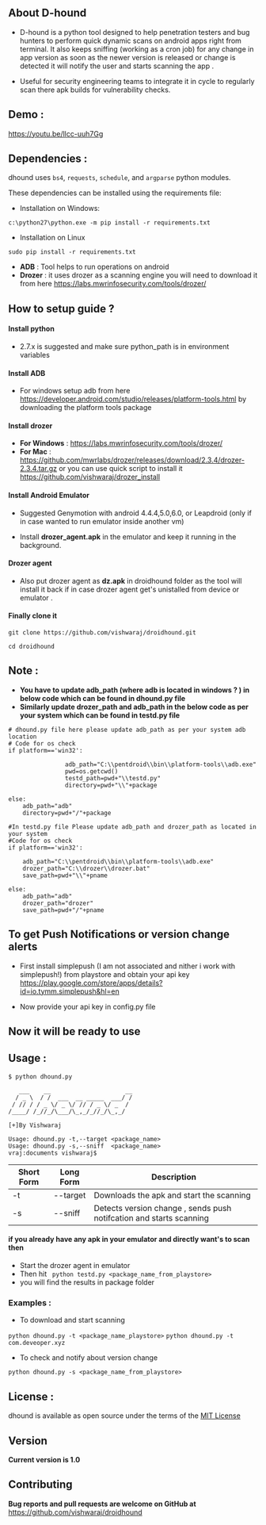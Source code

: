 ## About D-hound 

* D-hound is a python tool designed to help penetration testers and bug hunters to perform quick dynamic scans on android apps right from terminal. It also keeps sniffing (working as a cron job) for any change in app version as soon as the newer version is released or change is detected it will notify the user and starts scanning the app .

* Useful for security engineering teams to integrate it in cycle to regularly scan there apk builds for vulnerability checks.

## Demo :

https://youtu.be/llcc-uuh7Gg

## Dependencies :

dhound uses `bs4`, `requests`, `schedule`, and `argparse` python modules.

These dependencies can be installed using the requirements file:

- Installation on Windows:
```
c:\python27\python.exe -m pip install -r requirements.txt
```
- Installation on Linux
```
sudo pip install -r requirements.txt
```
* **ADB** : Tool helps to run operations on android 
* **Drozer** : it uses drozer as a scanning engine you will need to download it from here https://labs.mwrinfosecurity.com/tools/drozer/

## How to setup guide ? 

#### Install python 
* 2.7.x is suggested and make sure python_path is in environment variables

#### Install ADB 

* For windows setup adb from here  https://developer.android.com/studio/releases/platform-tools.html by downloading the platform tools package

#### Install drozer

* **For Windows** : https://labs.mwrinfosecurity.com/tools/drozer/
* **For Mac** : https://github.com/mwrlabs/drozer/releases/download/2.3.4/drozer-2.3.4.tar.gz or you can use quick script to install it https://github.com/vishwaraj/drozer_install

#### Install Android Emulator

* Suggested Genymotion with android 4.4.4,5.0,6.0, or Leapdroid (only if in case wanted to run emulator inside another vm)

* Install **drozer_agent.apk** in the emulator and keep it running in the background. 

#### Drozer agent
* Also put drozer agent as **dz.apk** in droidhound folder as the tool will install it back if in case drozer agent get's unistalled from device or emulator .

#### Finally clone it
```
git clone https://github.com/vishwaraj/droidhound.git
```
```
cd droidhound
```

## Note : 
* **You have to update adb_path (where adb is located in windows ? ) in below code which can be found in dhound.py file**
* **Similarly update drozer_path and adb_path in the below code as per your system which can be found in testd.py file**

```
# dhound.py file here please update adb_path as per your system adb location
# Code for os check
if platform=='win32':

                adb_path="C:\\pentdroid\\bin\\platform-tools\\adb.exe"
                pwd=os.getcwd()
                testd_path=pwd+"\\testd.py"
                directory=pwd+"\\"+package

else:
    adb_path="adb"
    directory=pwd+"/"+package
```

```
#In testd.py file Please update adb_path and drozer_path as located in your system
#Code for os check
if platform=='win32':
    
	adb_path="C:\\pentdroid\\bin\\platform-tools\\adb.exe"
	drozer_path="C:\\drozer\\drozer.bat"
	save_path=pwd+"\\"+pname

else:
	adb_path="adb"
	drozer_path="drozer"
	save_path=pwd+"/"+pname
```
## To get Push Notifications or version change alerts
* First install simplepush (I am not associated and nither i work with simplepush!) from playstore and obtain your api key https://play.google.com/store/apps/details?id=io.tymm.simplepush&hl=en

* Now provide your api key in config.py file 

## Now it will be ready to use
## Usage :

```
$ python dhound.py
 
   ___    __                     __
  / _ \  / /  ___  __ _____  ___/ /
 / // / / _ \/ _ \/ // / _ \/ _  / 
/____/ /_//_/\___/\_,_/_//_/\_,_/  

[+]By Vishwaraj 

Usage: dhound.py -t,--target <package_name>
Usage: dhound.py -s,--sniff  <package_name>
vraj:documents vishwaraj$ 

```

Short Form    | Long Form     | Description
------------- | ------------- |-------------
-t            | --target      | Downloads the apk and start the scanning
-s            | --sniff       | Detects version change , sends push notifcation and starts scanning

#### if you already have any apk in your emulator and directly want's to scan then
* Start the drozer agent in emulator
* Then hit ``` python testd.py <package_name_from_playstore>```
* you will find the results in package folder

### Examples :

* To download and start scanning

```python dhound.py -t <package_name_playstore>```
```python dhound.py -t com.deveoper.xyz```

* To check and notify about version change

``python dhound.py -s <package_name_from_playstore>``

## License :

dhound is available as open source under the terms of the [MIT License](https://opensource.org/licenses/MIT)

## Version
**Current version is 1.0**

## Contributing
**Bug reports and pull requests are welcome on GitHub at** 
https://github.com/vishwaraj/droidhound
